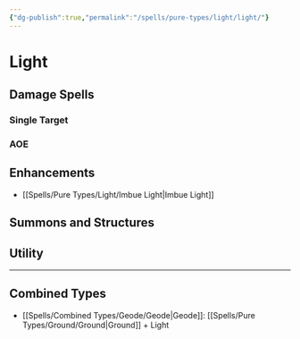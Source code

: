 ```yaml
---
{"dg-publish":true,"permalink":"/spells/pure-types/light/light/"}
---
```


# Light
## Damage Spells

### Single Target

### AOE

## Enhancements
- [[Spells/Pure Types/Light/Imbue Light\|Imbue Light]]
## Summons and Structures

## Utility

- - -
## Combined Types
- [[Spells/Combined Types/Geode/Geode\|Geode]]: [[Spells/Pure Types/Ground/Ground\|Ground]] + Light